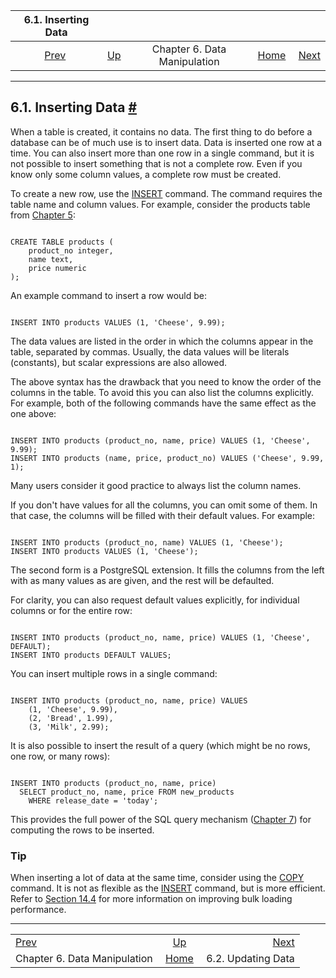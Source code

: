 <!--?xml version="1.0" encoding="UTF-8" standalone="no"?-->

|                6.1. Inserting Data               |                                               |                              |                                                       |                                               |
| :----------------------------------------------: | :-------------------------------------------- | :--------------------------: | ----------------------------------------------------: | --------------------------------------------: |
| [Prev](dml.html "Chapter 6. Data Manipulation")  | [Up](dml.html "Chapter 6. Data Manipulation") | Chapter 6. Data Manipulation | [Home](index.html "PostgreSQL 17devel Documentation") |  [Next](dml-update.html "6.2. Updating Data") |

***

## 6.1. Inserting Data [#](#DML-INSERT)

When a table is created, it contains no data. The first thing to do before a database can be of much use is to insert data. Data is inserted one row at a time. You can also insert more than one row in a single command, but it is not possible to insert something that is not a complete row. Even if you know only some column values, a complete row must be created.

To create a new row, use the [INSERT](sql-insert.html "INSERT") command. The command requires the table name and column values. For example, consider the products table from [Chapter 5](ddl.html "Chapter 5. Data Definition"):

```

CREATE TABLE products (
    product_no integer,
    name text,
    price numeric
);
```

An example command to insert a row would be:

```

INSERT INTO products VALUES (1, 'Cheese', 9.99);
```

The data values are listed in the order in which the columns appear in the table, separated by commas. Usually, the data values will be literals (constants), but scalar expressions are also allowed.

The above syntax has the drawback that you need to know the order of the columns in the table. To avoid this you can also list the columns explicitly. For example, both of the following commands have the same effect as the one above:

```

INSERT INTO products (product_no, name, price) VALUES (1, 'Cheese', 9.99);
INSERT INTO products (name, price, product_no) VALUES ('Cheese', 9.99, 1);
```

Many users consider it good practice to always list the column names.

If you don't have values for all the columns, you can omit some of them. In that case, the columns will be filled with their default values. For example:

```

INSERT INTO products (product_no, name) VALUES (1, 'Cheese');
INSERT INTO products VALUES (1, 'Cheese');
```

The second form is a PostgreSQL extension. It fills the columns from the left with as many values as are given, and the rest will be defaulted.

For clarity, you can also request default values explicitly, for individual columns or for the entire row:

```

INSERT INTO products (product_no, name, price) VALUES (1, 'Cheese', DEFAULT);
INSERT INTO products DEFAULT VALUES;
```

You can insert multiple rows in a single command:

```

INSERT INTO products (product_no, name, price) VALUES
    (1, 'Cheese', 9.99),
    (2, 'Bread', 1.99),
    (3, 'Milk', 2.99);
```

It is also possible to insert the result of a query (which might be no rows, one row, or many rows):

```

INSERT INTO products (product_no, name, price)
  SELECT product_no, name, price FROM new_products
    WHERE release_date = 'today';
```

This provides the full power of the SQL query mechanism ([Chapter 7](queries.html "Chapter 7. Queries")) for computing the rows to be inserted.

### Tip

When inserting a lot of data at the same time, consider using the [COPY](sql-copy.html "COPY") command. It is not as flexible as the [INSERT](sql-insert.html "INSERT") command, but is more efficient. Refer to [Section 14.4](populate.html "14.4. Populating a Database") for more information on improving bulk loading performance.

***

|                                                  |                                                       |                                               |
| :----------------------------------------------- | :---------------------------------------------------: | --------------------------------------------: |
| [Prev](dml.html "Chapter 6. Data Manipulation")  |     [Up](dml.html "Chapter 6. Data Manipulation")     |  [Next](dml-update.html "6.2. Updating Data") |
| Chapter 6. Data Manipulation                     | [Home](index.html "PostgreSQL 17devel Documentation") |                            6.2. Updating Data |
